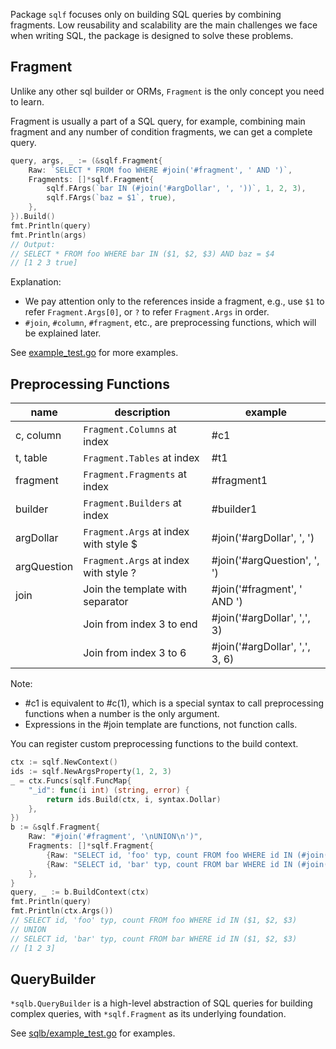Package `sqlf` focuses only on building SQL queries by combining fragments. 
Low reusability and scalability are the main challenges we face when 
writing SQL, the package is designed to solve these problems.

## Fragment

Unlike any other sql builder or ORMs, `Fragment` is the only concept 
you need to learn.

Fragment is usually a part of a SQL query, for example, combining main fragment and any number of condition fragments, we can get a complete query.

```go
query, args, _ := (&sqlf.Fragment{
	Raw: `SELECT * FROM foo WHERE #join('#fragment', ' AND ')`,
	Fragments: []*sqlf.Fragment{
		sqlf.FArgs(`bar IN (#join('#argDollar', ', '))`, 1, 2, 3),
		sqlf.FArgs(`baz = $1`, true),
	},
}).Build()
fmt.Println(query)
fmt.Println(args)
// Output:
// SELECT * FROM foo WHERE bar IN ($1, $2, $3) AND baz = $4
// [1 2 3 true]
```

Explanation:

- We pay attention only to the references inside a fragment, e.g., 
use `$1` to refer `Fragment.Args[0]`, or `?` to refer `Fragment.Args` in order.
- `#join`, `#column`, `#fragment`, etc., are preprocessing functions, which will be explained later.

See [example_test.go](./example_test.go) for more examples.

## Preprocessing Functions

| name           | description                           | example                        |
| -------------- | ------------------------------------- | ------------------------------ |
| c, column      | `Fragment.Columns` at index           | #c1                            |
| t, table       | `Fragment.Tables` at index            | #t1                            |
| fragment       | `Fragment.Fragments` at index         | #fragment1                     |
| builder        | `Fragment.Builders` at index          | #builder1                      |
| argDollar      | `Fragment.Args` at index with style $ | #join('#argDollar', ', ')      |
| argQuestion    | `Fragment.Args` at index with style ? | #join('#argQuestion', ', ')    |
| join           | Join the template with separator      | #join('#fragment', ' AND ')    |
|                | Join from index 3 to end              | #join('#argDollar', ',', 3)    |
|                | Join from index 3 to 6                | #join('#argDollar', ',', 3, 6) |

Note:
  - #c1 is equivalent to #c(1), which is a special syntax to call preprocessing functions when a number is the only argument.
  - Expressions in the #join template are functions, not function calls.

You can register custom preprocessing functions to the build context.

```go
ctx := sqlf.NewContext()
ids := sqlf.NewArgsProperty(1, 2, 3)
_ = ctx.Funcs(sqlf.FuncMap{
	"_id": func(i int) (string, error) {
		return ids.Build(ctx, i, syntax.Dollar)
	},
})
b := &sqlf.Fragment{
	Raw: "#join('#fragment', '\nUNION\n')",
	Fragments: []*sqlf.Fragment{
		{Raw: "SELECT id, 'foo' typ, count FROM foo WHERE id IN (#join('#_id', ', '))"},
		{Raw: "SELECT id, 'bar' typ, count FROM bar WHERE id IN (#join('#_id', ', '))"},
	},
}
query, _ := b.BuildContext(ctx)
fmt.Println(query)
fmt.Println(ctx.Args())
// SELECT id, 'foo' typ, count FROM foo WHERE id IN ($1, $2, $3)
// UNION
// SELECT id, 'bar' typ, count FROM bar WHERE id IN ($1, $2, $3)
// [1 2 3]
```

## QueryBuilder

`*sqlb.QueryBuilder` is a high-level abstraction of SQL queries for building complex queries,
with `*sqlf.Fragment` as its underlying foundation.

See [sqlb/example_test.go](./sqlb/example_test.go) for examples.
